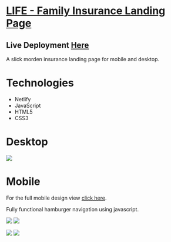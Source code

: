 # [LIFE - Family Insurance Landing Page](https://agitated-shockley-700191.netlify.app)

## Live Deployment [Here](https://agitated-shockley-700191.netlify.app)

A slick morden insurance landing page for mobile and desktop. 

# Technologies
* Netlify
* JavaScript
* HTML5
* CSS3

# Desktop
![](public/desktopview.png)

# Mobile
For the full mobile design view [click here](public/mobiledesignview.png).

Fully functional hamburger navigation using javascript.

![](public/mobilemainview.png) ![](public/activenavbar.png)

![](public/mobilepeopleview.png) ![](public/mobilehwrview.png)

